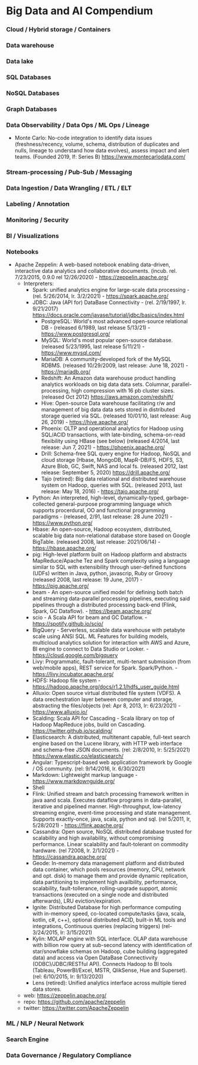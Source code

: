 # Big Data and AI Compendium

### Cloud / Hybrid storage / Containers
### Data warehouse
### Data lake
### SQL Databases
### NoSQL Databases
### Graph Databases
### Data Observability / Data Ops / ML Ops / Lineage
  - Monte Carlo: No-code integration to identify data issues (freshness/recency, volume, schema, distribution of duplicates and nulls, lineage to understand how data evolves), assess impact and alert teams. (Founded 2019, lf: Series B) https://www.montecarlodata.com/
### Stream-processing / Pub-Sub / Messaging 
### Data Ingestion / Data Wrangling / ETL / ELT
### Labeling / Annotation
### Monitoring / Security
### BI / Visualizations
### Notebooks
  - Apache Zeppelin:  A web-based notebook enabling data-driven, interactive data analytics and collaborative documents. (incub. rel. 7/23/2015, 0.9.0 rel 12/26/2020) - https://zeppelin.apache.org/
    - Interpreters:
      - Spark: unified analytics engine for large-scale data processing - (rel. 5/26/2014, lr. 3/2/2021) - https://spark.apache.org/
      - JDBC: Java (API for) DataBase Connectivity - (rel. 2/19/1997, lr. 9/21/2017) https://docs.oracle.com/javase/tutorial/jdbc/basics/index.html
        - PostgreSQL: World's most advanced open-source relational DB - (released 6/1989, last release 5/13/21) - https://www.postgresql.org/
        - MySQL: World's most popular open-source database. (released 5/23/1995, last release 5/11/21) - https://www.mysql.com/
        - MariaDB: A community-developed fork of the MySQL RDBMS. (released 10/29/2009, last release: June 18, 2021) - https://mariadb.org/
        - Redshift: An Amazon data warehouse product handling analytics workloads on big data data sets. Columnar, parallel-processing, high compression with 16 pb cluster sizes. (released Oct 2012) https://aws.amazon.com/redshift/
        - Hive: Open-source Data warehouse facilitating r/w and management of big data data sets stored in distributed storage queried via SQL. (released 10/01/10, last release: Aug 26, 2019) - https://hive.apache.org/
        - Phoenix: OLTP and operational analytics for Hadoop using SQL/ACID transactions, with late-binding, schema-on-read flexibility using HBase (see below)  (released 4/2014, last release: Jun 7, 2021) - https://phoenix.apache.org/
        - Drill: Schema-free SQL query engine for Hadoop, NoSQL and cloud storage (Hbase, MongoDB, MapR-DB/FS, HDFS, S3, Azure Blob, GC, Swift, NAS and local fs. (released 2012, last release: September 5, 2020) https://drill.apache.org/
        - Tajo (retired): Big data relational and distributed warehouse system on Hadoop, queries with SQL. (released 2013, last release: May 18, 2016) - https://tajo.apache.org/
      - Python: An interpreted, high-level, dynamically-typed, garbage-collected general-purpose programming language which supports procerdural, OO and functional programming paradigms - (released, 2/91, last release: 28 June 2021) - https://www.python.org/
      - Hbase: An open-source, Hadoop ecosystem, distributed, scalable big data non-relational database store based on Google BigTable. (released 2008, last release: 	2021/06/14) - https://hbase.apache.org/ 
      - pig: High-level platform built on Hadoop platform and abstracts MapReduce/Apache Tez and Spark complexity using a language similar to SQL with extensibility through user-defined functions (UDFs) written in Java, python, javascrip, Ruby or Groovy (released 2008, last release: 19 June, 2017) -https://pig.apache.org/
      - beam - An open-source unified model for defining both batch and streaming data-parallel processing pipelines, executing said pipelines through a distributed processing back-end (Flink, Spark, GC Dataflow). - https://beam.apache.org/
      - scio - A Scala API for beam and GC Dataflow. - https://spotify.github.io/scio/
      - BigQuery - Serverless, scalable data warehouse with petabyte scale using ANSI SQL.  ML Features for building models, multicloud analytics solution for interaction with AWS and Azure, BI engine to connect to Data Studio or Looker. - https://cloud.google.com/bigquery
      - Livy: Programmatic, fault-tolerant, multi-tenant submission (from web/mobile apps), REST service for Spark.  Spark/Python. - https://livy.incubator.apache.org/
      - HDFS: Hadoop file system - https://hadoop.apache.org/docs/r1.2.1/hdfs_user_guide.html
      - Alluxio: Open source virtual distributed file system (VDFS).  A data orechestration layer between computer and storage, abstracting the files/objects (rel: Apr 8, 2013, lr: 6/23/2021) - https://www.alluxio.io/
      - Scalding: Scala API for Cascading - Scala library on top of Hadoop MapReduce jobs, build on Cascading. https://twitter.github.io/scalding/
      - Elasticsearch: A distributed, multitenant capable, full-text search engine based on the Lucene library, with HTTP web interface and schema-free JSON documents.  (rel: 2/8/2010, lr: 5/25/2021) https://www.elastic.co/elasticsearch/
      - Angular: Typescript-based web application framework by Google / OS community. (rel: 9/14/2016, lr. 6/30/2021)
      - Markdown: Lightweight markup language - https://www.markdownguide.org/
      - Shell
      - Flink: Unified stream and batch processing framework written in java aand scala.  Executes dataflow programs in data-parallel, iterative and pipelined manner. High-throughput, low-latency streaming engine, event-time processing and state management.  Supports exactly-once, java, scala, python and sql. (rel 5/2011, lr, 5/28/2021) - https://flink.apache.org/
      - Cassandra: Open source, NoSQL distributed database trusted for scalability and high availability, without compromising performance.  Linear scalability and fault-tolerant on commodity hardware.  (rel 72008, lr. 2/1/2021) - https://cassandra.apache.org/
      - Geode: In-memory data management platform and distributed data container, which pools resources (memory, CPU, network and opt. disk) to manage them and provide dynamic replication, data partitioning to implement high availbility, performance, scalability, fault-tollerance, rolling-upgrade support, atomic transactions (executed on a single node and distributed afterwards), LRU eviction/expiration.
      - Ignite: Distributed Database for high performance computing with in-memory speed, co-located compute/tasks (java, scala, kotlin, c#, c++), optional distributed ACID, built-in ML tools and integrations, Continuous queries (replacing triggers) (rel- 3/24/2015, lr: 3/15/2021)
      - Kylin: MOLAP engine with SQL interface.  OLAP data warehouse with billion row query at sub-second latency with identification of star/snowflake schemas on Hadoop, cube building (aggregated data) and access via Open DataBase Connectivvity (ODBC)/JDBC/RESTful API).  Connects Hadoop to BI tools (Tableau, PowerBI/Excel, MSTR, QlikSense, Hue and Superset). (rel: 6/10/2015, lr: 9/13/2020)
      - Lens (retired): Unified analytics interface across multiple tiered data stores.  
    - web: https://zeppelin.apache.org/
    - repo: https://github.com/apache/zeppelin
    - twitter: https://twitter.com/ApacheZeppelin
### ML / NLP / Neural Network
### Search Engine
### Data Governance / Regulatory Compliance
